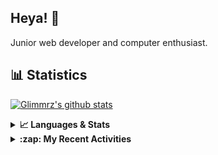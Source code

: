 ## Heya! 👋

Junior web developer and computer enthusiast.

## 📊 Statistics

[![Glimmrz's github stats](https://github-readme-stats.vercel.app/api?username=glimmrz&theme=dark&count_private=true)](https://github.com/anuraghazra/github-readme-stats)

<details>
  <summary><strong>📈 Languages & Stats</strong></summary>
  <img src="https://github-readme-stats.vercel.app/api?username=bunningss&show_icons=true&theme=dark&hide_border=true"
       alt="Tayef's GitHub stats" />
  <img src="https://github-readme-stats.vercel.app/api/top-langs/?username=bunningss&show_icons=true&theme=dark&hide_border=true&layout=compact&langs_count=10"
       alt="Tayef's Top GitHub Languages" />
</details>

<details>
<summary><strong> :zap: My Recent Activities </strong></summary>

<!-- ACTIVITY-LIST:START -->

- [glimmrz pushed to master in glimmrz/bunningss](https://github.com/glimmrz/bunningss/compare/c71c97f32a...19d2faedd3)
- [glimmrz pushed to main in glimmrz/bstore](https://github.com/glimmrz/bstore/compare/0000000000...8cecbbe17b)
- [glimmrz created a branch main in glimmrz/bstore](https://github.com/glimmrz/bstore/compare/main)
- [glimmrz created a repository glimmrz/bstore](https://github.com/glimmrz/bstore//)
- [glimmrz pushed to master in glimmrz/borobasket](https://github.com/glimmrz/borobasket/compare/7ca82ef22a...d029115566)
<!-- ACTIVITY-LIST:END -->

</details>
